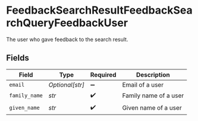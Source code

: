# FeedbackSearchResultFeedbackSearchQueryFeedbackUser

The user who gave feedback to the search result.


## Fields

| Field                 | Type                  | Required              | Description           |
| --------------------- | --------------------- | --------------------- | --------------------- |
| `email`               | *Optional[str]*       | :heavy_minus_sign:    | Email of a user       |
| `family_name`         | *str*                 | :heavy_check_mark:    | Family name of a user |
| `given_name`          | *str*                 | :heavy_check_mark:    | Given name of a user  |